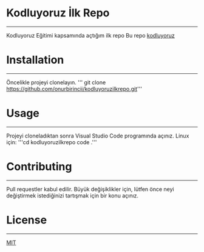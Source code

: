 # Kodluyoruz İlk Repo
--------------------------------------------------------------------
Kodluyoruz Eğitimi kapsamında açtığım ilk repo
Bu repo [kodluyoruz](https://kodluyoruz.org/)

# Installation
--------------------------------------------------------------------
Öncelikle projeyi clonelayın.
''' git clone https://github.com/onurbirincii/kodluyoruzilkrepo.git'''

# Usage
--------------------------------------------------------------------
Projeyi cloneladıktan sonra Visual Studio Code programında açınız.
Linux için:
'''cd kodluyoruzilkrepo
code .'''

# Contributing
--------------------------------------------------------------------
Pull requestler kabul edilir. Büyük değişiklikler için, lütfen önce neyi değiştirmek istediğinizi tartışmak için bir konu açınız.

# License
--------------------------------------------------------------------
[MIT](https://choosealicense.com/licenses/mit/)
